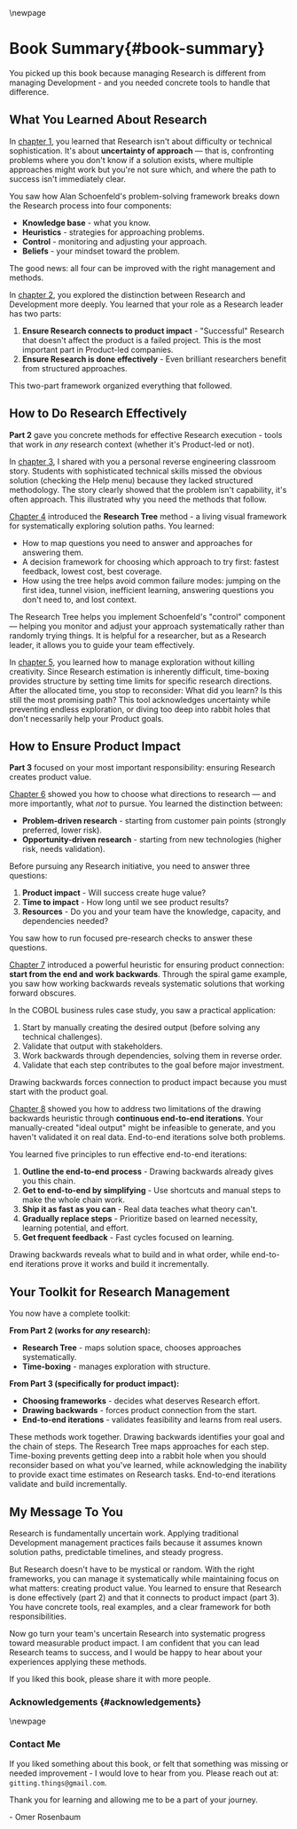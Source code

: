 \newpage

# Book Summary{#book-summary}

You picked up this book because managing Research is different from managing Development - and you needed concrete tools to handle that difference.

## What You Learned About Research

In [chapter 1](#what-is-research), you learned that Research isn't about difficulty or technical sophistication. It's about **uncertainty of approach** — that is, confronting problems where you don't know if a solution exists, where multiple approaches might work but you're not sure which, and where the path to success isn't immediately clear.

You saw how Alan Schoenfeld's problem-solving framework breaks down the Research process into four components:
- **Knowledge base** - what you know.
- **Heuristics** - strategies for approaching problems.
- **Control** - monitoring and adjusting your approach.
- **Beliefs** - your mindset toward the problem.

The good news: all four can be improved with the right management and methods.

In [chapter 2](#research-and-development), you explored the distinction between Research and Development more deeply. You learned that your role as a Research leader has two parts:
1. **Ensure Research connects to product impact** - "Successful" Research that doesn't affect the product is a failed project. This is the most important part in Product-led companies.
2. **Ensure Research is done effectively** - Even brilliant researchers benefit from structured approaches.

This two-part framework organized everything that followed.

## How to Do Research Effectively

**Part 2** gave you concrete methods for effective Research execution - tools that work in *any* research context (whether it's Product-led or not).

In [chapter 3](#why-methodology-matters), I shared with you a personal reverse engineering classroom story. Students with sophisticated technical skills missed the obvious solution (checking the Help menu) because they lacked structured methodology. The story clearly showed that the problem isn't capability, it's often approach. This illustrated why you need the methods that follow.

[Chapter 4](#the-research-tree) introduced the **Research Tree** method - a living visual framework for systematically exploring solution paths. You learned:
- How to map questions you need to answer and approaches for answering them.
- A decision framework for choosing which approach to try first: fastest feedback, lowest cost, best coverage.
- How using the tree helps avoid common failure modes: jumping on the first idea, tunnel vision, inefficient learning, answering questions you don't need to, and lost context.

The Research Tree helps you implement Schoenfeld's "control" component — helping you monitor and adjust your approach systematically rather than randomly trying things. It is helpful for a researcher, but as a Research leader, it allows you to guide your team effectively.

In [chapter 5](#time-boxing), you learned how to manage exploration without killing creativity. Since Research estimation is inherently difficult, time-boxing provides structure by setting time limits for specific research directions. After the allocated time, you stop to reconsider: What did you learn? Is this still the most promising path? This tool acknowledges uncertainty while preventing endless exploration, or diving too deep into rabbit holes that don't necessarily help your Product goals.

## How to Ensure Product Impact

**Part 3** focused on your most important responsibility: ensuring Research creates product value.

[Chapter 6](#how-to-choose-research-initiatives) showed you how to choose what directions to research — and more importantly, what *not* to pursue. You learned the distinction between:
- **Problem-driven research** - starting from customer pain points (strongly preferred, lower risk).
- **Opportunity-driven research** - starting from new technologies (higher risk, needs validation).

Before pursuing any Research initiative, you need to answer three questions:
1. **Product impact** - Will success create huge value?
2. **Time to impact** - How long until we see product results?
3. **Resources** - Do you and your team have the knowledge, capacity, and dependencies needed?

You saw how to run focused pre-research checks to answer these questions.

[Chapter 7](#drawing-backwards) introduced a powerful heuristic for ensuring product connection: **start from the end and work backwards**. Through the spiral game example, you saw how working backwards reveals systematic solutions that working forward obscures.

In the COBOL business rules case study, you saw a practical application:
1. Start by manually creating the desired output (before solving any technical challenges).
2. Validate that output with stakeholders.
3. Work backwards through dependencies, solving them in reverse order.
4. Validate that each step contributes to the goal before major investment.

Drawing backwards forces connection to product impact because you must start with the product goal.

[Chapter 8](#end-to-end) showed you how to address two limitations of the drawing backwards heuristic through **continuous end-to-end iterations**. Your manually-created "ideal output" might be infeasible to generate, and you haven't validated it on real data. End-to-end iterations solve both problems.

You learned five principles to run effective end-to-end iterations:
1. **Outline the end-to-end process** - Drawing backwards already gives you this chain.
2. **Get to end-to-end by simplifying** - Use shortcuts and manual steps to make the whole chain work.
3. **Ship it as fast as you can** - Real data teaches what theory can't.
4. **Gradually replace steps** - Prioritize based on learned necessity, learning potential, and effort.
5. **Get frequent feedback** - Fast cycles focused on learning.

Drawing backwards reveals what to build and in what order, while end-to-end iterations prove it works and build it incrementally.

## Your Toolkit for Research Management

You now have a complete toolkit:

**From Part 2 (works for *any* research):**
- **Research Tree** - maps solution space, chooses approaches systematically.
- **Time-boxing** - manages exploration with structure.

**From Part 3 (specifically for product impact):**
- **Choosing frameworks** - decides what deserves Research effort.
- **Drawing backwards** - forces product connection from the start.
- **End-to-end iterations** - validates feasibility and learns from real users.

These methods work together. Drawing backwards identifies your goal and the chain of steps. The Research Tree maps approaches for each step. Time-boxing prevents getting deep into a rabbit hole when you should reconsider based on what you've learned, while acknowledging the inability to provide exact time estimates on Research tasks. End-to-end iterations validate and build incrementally.

## My Message To You

Research is fundamentally uncertain work. Applying traditional Development management practices fails because it assumes known solution paths, predictable timelines, and steady progress.

But Research doesn't have to be mystical or random. With the right frameworks, you can manage it systematically while maintaining focus on what matters: creating product value. You learned to ensure that Research is done effectively (part 2) and that it connects to product impact (part 3). You have concrete tools, real examples, and a clear framework for both responsibilities.

Now go turn your team's uncertain Research into systematic progress toward measurable product impact. I am confident that you can lead Research teams to success, and I would be happy to hear about your experiences applying these methods.

If you liked this book, please share it with more people.

### Acknowledgements {#acknowledgements}

<TBD>

\newpage

### Contact Me

If you liked something about this book, or felt that something was missing or needed improvement - I would love to hear from you. Please reach out at: `gitting.things@gmail.com`.


Thank you for learning and allowing me to be a part of your journey.

\- Omer Rosenbaum
